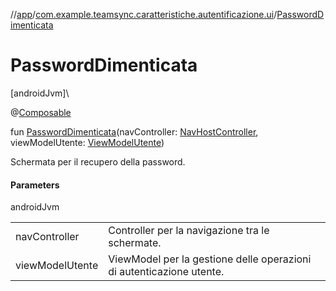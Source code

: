 //[app](../../index.md)/[com.example.teamsync.caratteristiche.autentificazione.ui](index.md)/[PasswordDimenticata](-password-dimenticata.md)

# PasswordDimenticata

[androidJvm]\

@[Composable](https://developer.android.com/reference/kotlin/androidx/compose/runtime/Composable.html)

fun [PasswordDimenticata](-password-dimenticata.md)(navController: [NavHostController](https://developer.android.com/reference/kotlin/androidx/navigation/NavHostController.html), viewModelUtente: [ViewModelUtente](../com.example.teamsync.caratteristiche.autentificazione.data.viewModel/-view-model-utente/index.md))

Schermata per il recupero della password.

#### Parameters

androidJvm

| | |
|---|---|
| navController | Controller per la navigazione tra le schermate. |
| viewModelUtente | ViewModel per la gestione delle operazioni di autenticazione utente. |
